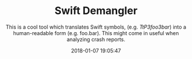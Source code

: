 ---
title: "Swift Demangler"
subtitle: "This is a cool tool which translates Swift symbols,  (e.g. _TtP3foo3bar_) into a human-readable form (e.g. foo.bar). This might come in useful when analyzing crash reports."
tags: ["tools","demangle"]
link: "https://www.swiftdemangler.com"
date: "2018-01-07 19:05:47"
---